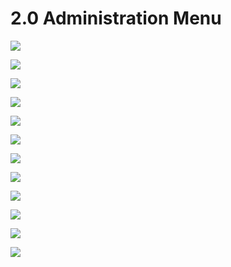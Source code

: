 # 2.0 Administration Menu

![](/en/assets/image001.png)


![](/en/assets/image002.png) 

![](/en/assets/image003.png) 

![](/en/assets/img000051.png) 

![](/en/assets/img000052.png) 

![](/en/assets/img000053.png) 

![](/en/assets/img000054.png) 

![](/en/assets/img000055.png) 

![](/en/assets/img000056.png) 

![](/en/assets/img000057.png) 

![](/en/assets/img000058.png) 

![](/en/assets/help.png) 




